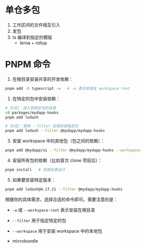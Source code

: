 
# 单仓多包
1. 工作区间的文件相互引入
2. 发包
3. ts 编译到指定的模版
   - lerna + rollup
   
# PNPM 命令
1. 在根目录安装共享的开发依赖：
```bash
pnpm add -D typescript -w   # -w 表示安装在 workspace root
```

1. 在特定的包中安装依赖：
```bash
# 方式1：进入到特定包的目录
cd packages/mydapp-hooks
pnpm add lodash

# 方式2：使用 --filter 在根目录指定包
pnpm add lodash --filter @mydapp/mydapp-hooks
```

3. 安装 workspace 中的其他包（包之间的依赖）：
```bash
pnpm add @mydapp/ui --filter @mydapp/mydapp-hooks --workspace
```

4. 安装所有包的依赖（比如首次 clone 项目后）：
```bash
pnpm install   # 在根目录运行
```

5. 如果要安装特定版本：
```bash
pnpm add lodash@4.17.21 --filter @mydapp/mydapp-hooks
```

根据你的具体需求，选择合适的命令即可。需要注意的是：
- `-w` 或 `--workspace-root` 表示安装在根目录
- `--filter` 用于指定特定的包
- `--workspace` 用于安装 workspace 中的本地包

- microbundle